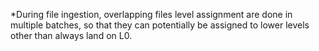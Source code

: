 *During file ingestion, overlapping files level assignment are done in multiple batches, so that they can potentially be assigned to lower levels other than always land on L0.